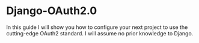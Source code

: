# Django-OAuth2.0
In this guide I will show you how to configure your next project to use the cutting-edge OAuth2 standard. I will assume no prior knowledge to Django.
